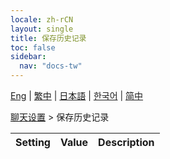 ```yaml
---
locale: zh-rCN
layout: single
title: 保存历史记录
toc: false
sidebar:
  nav: "docs-tw"
---
```

[Eng](/dancexr/menu/2025.4/chat/save_history) | [繁中](/tw/dancexr/menu/2025.4/chat/save_history) | [日本語](/jp/dancexr/menu/2025.4/chat/save_history) | [한국어](/kr/dancexr/menu/2025.4/chat/save_history) | [简中](/zh/dancexr/menu/2025.4/chat/save_history)

[聊天设置](../menu#聊天设置) > 保存历史记录



| Setting | Value | Description |
| :--- | --- | :--- |
